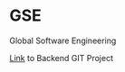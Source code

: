 # GSE
Global Software Engineering


[Link](https://github.com/BudickDa/gse_backend) to Backend GIT Project
